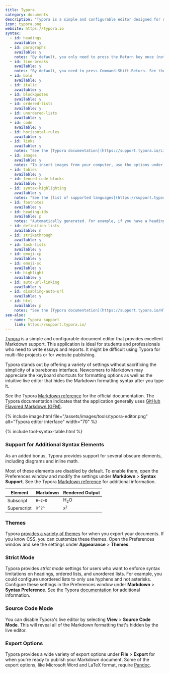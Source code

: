 ```yaml
---
title: Typora
category: documents
description: "Typora is a simple and configurable editor designed for notes and documents."
icon: typora.png
website: https://typora.io
syntax:
  - id: headings
    available: y
  - id: paragraphs
    available: y
    notes: "By default, you only need to press the Return key once (not twice). See the [Typora documentation](https://support.typora.io/Line-Break/) for more information."
  - id: line-breaks
    available: y
    notes: "By default, you need to press Command-Shift-Return. See the [Typora documentation](https://support.typora.io/Line-Break/) for more information."
  - id: bold
    available: y
  - id: italic
    available: y
  - id: blockquotes
    available: y
  - id: ordered-lists
    available: y
  - id: unordered-lists
    available: y
  - id: code
    available: y
  - id: horizontal-rules
    available: y
  - id: links
    available: y
    notes: "See the [Typora documentation](https://support.typora.io/Links/) for instructions on linking to files on your computer."
  - id: images
    available: y
    notes: "To insert images from your computer, use the options under **Format > Images**."
  - id: tables
    available: y
  - id: fenced-code-blocks
    available: y
  - id: syntax-highlighting
    available: y
    notes: "See the [list of supported languages](https://support.typora.io/Code-Fences-Language-Support/)."
  - id: footnotes
    available: y
  - id: heading-ids
    available: p
    notes: "Automatically generated. For example, if you have a heading called `Heading IDs`, you can link to it with `[link](#heading-ids)`. There's apparently no way to set custom heading IDs. It's unclear what happens when there are two identical headings."
  - id: definition-lists
    available: n
  - id: strikethrough
    available: y
  - id: task-lists
    available: y
  - id: emoji-cp
    available: y
  - id: emoji-sc
    available: y
  - id: highlight
    available: y
  - id: auto-url-linking
    available: y
  - id: disabling-auto-url
    available: y
  - id: html
    available: p
    notes: "See the [Typora documentation](https://support.typora.io/HTML/) for information about which HTML elements are supported."
see-also:
  - name: Typora support
    link: https://support.typora.io/
---
```


[Typora](https://typora.io) is a simple and configurable document editor that provides excellent Markdown support. This application is ideal for students and professionals who need to write essays and reports. It might be difficult using Typora for multi-file projects or for website publishing.

Typora stands out by offering a variety of settings without sacrificing the simplicity of a barebones interface. Newcomers to Markdown may appreciate the keyboard shortcuts for formatting options as well as the intuitive live editor that hides the Markdown formatting syntax after you type it.

See the Typora [Markdown reference](https://support.typora.io/Markdown-Reference/) for the official documentation. The Typora documentation indicates that the application generally uses [GitHub Flavored Markdown (GFM)](https://github.github.com/gfm/).

{% include image.html file="/assets/images/tools/typora-editor.png" alt="Typora editor interface" width="70" %}

{% include tool-syntax-table.html %}

### Support for Additional Syntax Elements

As an added bonus, Typora provides support for several obscure elements, including diagrams and inline math.

Most of these elements are disabled by default. To enable them, open the Preferences window and modify the settings under **Markdown** > **Syntax Support**. See the Typora [Markdown reference](https://support.typora.io/Markdown-Reference/) for additional information.

<table class="table table-bordered" style="font-size: 14px">
  <thead class="thead-light">
    <tr>
      <th>Element</th>
      <th>Markdown</th>
      <th>Rendered Output</th>
    </tr>
  </thead>
  <tbody>
    <tr>
      <td>Subscript</td>
      <td><code>H~2~O</code></td>
      <td>H<sub>2</sub>O</td>
    </tr>
    <tr>
      <td>Superscript</td>
      <td><code>X^2^</code></td>
      <td><code>X<sup>2</sup></code></td>
    </tr>
  </tbody>
</table>

### Themes

Typora [provides a variety of themes](https://theme.typora.io/) for when you export your documents. If you know CSS, you can customize these themes. Open the Preferences window and see the settings under **Appearance** > **Themes**.

### Strict Mode

Typora provides *strict mode* settings for users who want to enforce syntax limitations on headings, ordered lists, and unordered lists. For example, you could configure unordered lists to only use hyphens and not asterisks. Configure these settings in the Preferences window under **Markdown** > **Syntax Preference**. See the Typora [documentation](https://support.typora.io/Strict-Mode/) for additional information.

### Source Code Mode

You can disable Typora's live editor by selecting **View** > **Source Code Mode**. This will reveal all of the Markdown formatting that's hidden by the live editor.

### Export Options

Typora provides a wide variety of export options under **File** > **Export** for when you're ready to publish your Markdown document. Some of the export options, like Microsoft Word and LaTeX format, require [Pandoc](https://pandoc.org/).
